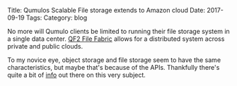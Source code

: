 Title: Qumulos Scalable File storage extends to Amazon cloud
Date: 2017-09-19
Tags: 
Category: blog


No more will Qumulo clients be limited to running their file storage system in a single data center.  [QF2 File Fabric](https://qumulo.com/decide/options/) allows for a distributed system across private and public clouds.

To my novice eye, object storage and file storage seem to have the same characteristics, but maybe that's because of the APIs.  Thankfully there's quite a bit of [info](http://searchcloudstorage.techtarget.com/feature/How-an-object-store-differs-from-file-and-block-storage) out there on this very subject.
